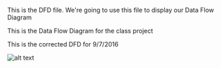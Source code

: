 This is the DFD file. We're going to use this file to display our Data Flow Diagram


This is the Data Flow Diagram for the class project




This is the corrected DFD for 9/7/2016

![alt text](https://cloud.githubusercontent.com/assets/21319727/18528887/6e48e598-7a90-11e6-90c3-d3eb8eaf3954.PNG)
